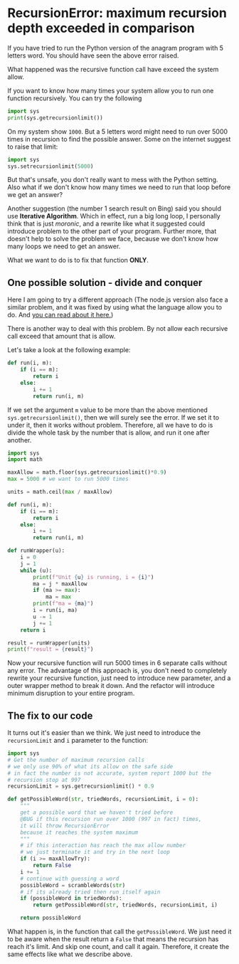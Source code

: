 # RecursionError: maximum recursion depth exceeded in comparison

If you have tried to run the Python version of the anagram program with 5 letters word.
You should have seen the above error raised.

What happened was the recursive function call have exceed the system allow.

If you want to know how many times your system allow you to run one function recursively.
You can try the following

```python
import sys
print(sys.getrecursionlimit())
```

On my system show `1000`. But a 5 letters word might need to run over 5000 times in recursion
to find the possible answer. Some on the internet suggest to raise that limit:

```python
import sys
sys.setrecursionlimit(5000)
```

But that's unsafe, you don't really want to mess with the Python setting.
Also what if we don't know how many times we need to run that loop before we get an answer?

Another suggestion (the number 1 search result on Bing) said you should use **Iterative Algorithm**.
Which in effect, run a big long loop, I personally think that is just _moronic_, and a rewrite
like what it suggested could introduce problem to the other part of your program. Further more,
that doesn't help to solve the problem we face, because we don't know how many loops we need
to get an answer.

What we want to do is to fix that function **ONLY**.

## One possible solution - divide and conquer

Here I am going to try a different approach (The node.js version also face a similar problem,
and it was fixed by using what the language allow you to do. And [you can read about it here.](./changelog.md))

There is another way to deal with this problem. By not allow each recursive call exceed that amount that is allow.

Let's take a look at the following example:

```python
def run(i, m):
    if (i == m):
        return i
    else:
        i += 1
        return run(i, m)
```

If we set the argument `m` value to be more than the above mentioned `sys.getrecursionlimit()`,
then we will surely see the error. If we set it to under it, then it works without problem.
Therefore, all we have to do is divide the whole task by the number that is allow, and run it
one after another.

```python
import sys
import math

maxAllow = math.floor(sys.getrecursionlimit()*0.9)
max = 5000 # we want to run 5000 times

units = math.ceil(max / maxAllow)

def run(i, m):
    if (i == m):
        return i
    else:
        i += 1
        return run(i, m)

def runWrapper(u):
    i = 0
    j = 1
    while (u):
        print(f"Unit {u} is running, i = {i}")
        ma = j * maxAllow
        if (ma >= max):
            ma = max
        print(f"ma = {ma}")
        i = run(i, ma)
        u -= 1
        j += 1
    return i

result = runWrapper(units)
print(f"result = {result}")
```

Now your recursive function will run 5000 times in 6 separate calls without any error.
The advantage of this approach is, you don't need to completely rewrite your recursive function,
just need to introduce new parameter, and a outer wrapper method to break it down.
And the refactor will introduce minimum disruption to your entire program.

## The fix to our code

It turns out it's easier than we think. We just need to introduce the `recursionLimit` and `i`
parameter to the function:

```python
import sys
# Get the number of maximum recursion calls
# we only use 90% of what its allow on the safe side
# in fact the number is not accurate, system report 1000 but the
# recursion stop at 997
recursionLimit = sys.getrecursionlimit() * 0.9

def getPossibleWord(str, triedWords, recursionLimit, i = 0):
    """
    get a possible word that we haven't tried before
    @BUG if this recursion run over 1000 (997 in fact) times,
    it will throw RecursionError
    because it reaches the system maximum
    """
    # if this interaction has reach the max allow number
    # we just terminate it and try in the next loop
    if (i >= maxAllowTry):
        return False
    i += 1
    # continue with guessing a word
    possibleWord = scrambleWords(str)
    # if its already tried then run itself again
    if (possibleWord in triedWords):
        return getPossibleWord(str, triedWords, recursionLimit, i)

    return possibleWord    
```

What happen is, in the function that call the  `getPossibleWord`. We just need it to
be aware when the result return a `False` that means the recursion has reach it's limit.
And skip one count, and call it again. Therefore, it create the same effects like what we describe above.
